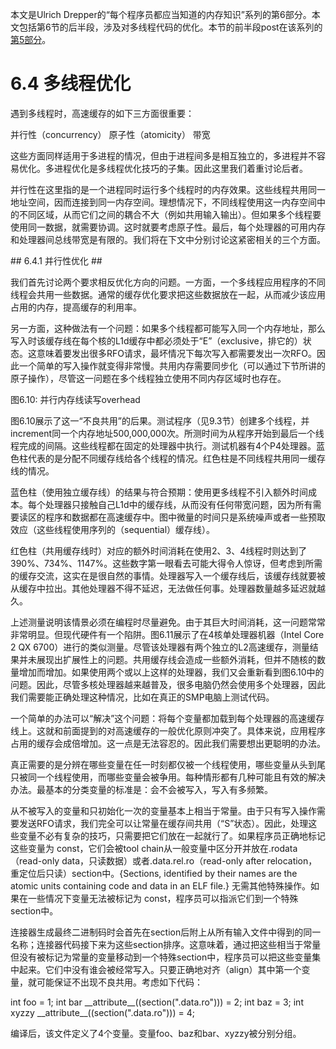 本文是Ulrich Drepper的“每个程序员都应当知道的内存知识”系列的第6部分。本文包括第6节的后半段，涉及对多线程代码的优化。本节的前半段post在该系列的[第5部分](？？)。

# 6.4 多线程优化 #
<p> 遇到多线程时，高速缓存的如下三方面很重要： </p>
并行性（concurrency）
原子性（atomicity）
带宽
<p> 这些方面同样适用于多进程的情况，但由于进程间多是相互独立的，多进程并不容易优化。多进程优化是多线程优化技巧的子集。因此这里我们着重讨论后者。</p>
<p> 并行性在这里指的是一个进程同时运行多个线程时的内存效果。这些线程共用同一地址空间，因而连接到同一内存空间。理想情况下，不同线程使用这一内存空间中的不同区域，从而它们之间的耦合不大（例如共用输入输出）。但如果多个线程要使用同一数据，就需要协调。这时就要考虑原子性。最后，每个处理器的可用内存和处理器间总线带宽是有限的。我们将在下文中分别讨论这紧密相关的三个方面。</p>
## 6.4.1 并行性优化 ##
<p> 我们首先讨论两个要求相反优化方向的问题。一方面，一个多线程应用程序的不同线程会共用一些数据。通常的缓存优化要求把这些数据放在一起，从而减少该应用占用的内存，提高缓存的利用率。</p>
<p> 另一方面，这种做法有一个问题：如果多个线程都可能写入同一个内存地址，那么写入时该缓存线在每个核的L1d缓存中都必须处于“E”（exclusive，排它的）状态。这意味着要发出很多RFO请求，最坏情况下每次写入都需要发出一次RFO。因此一个简单的写入操作就变得非常慢。共用内存需要同步化（可以通过下节所讲的原子操作），尽管这一问题在多个线程独立使用不同内存区域时也存在。</p>
<p> 图6.10: 并行内存线读写overhead </p>
<p> 图6.10展示了这一“不良共用”的后果。测试程序（见9.3节）创建多个线程，并increment同一个内存地址500,000,000次。所测时间为从程序开始到最后一个线程完成的间隔。这些线程都在固定的处理器中执行。测试机器有4个P4处理器。蓝色柱代表的是分配不同缓存线给各个线程的情况。红色柱是不同线程共用同一缓存线的情况。</p>
<p> 蓝色柱（使用独立缓存线）的结果与符合预期：使用更多线程不引入额外时间成本。每个处理器只接触自己L1d中的缓存线，从而没有任何带宽问题，因为所有需要读区的程序和数据都在高速缓存中。图中微量的时间只是系统噪声或者一些预取效应（这些线程使用序列的（sequential）缓存线）。</p> 
<p> 红色柱（共用缓存线时）对应的额外时间消耗在使用2、3、4线程时则达到了390%、734%、1147%。这些数字第一眼看去可能大得令人惊讶，但考虑到所需的缓存交流，这实在是很自然的事情。处理器写入一个缓存线后，该缓存线就要被从缓存中拉出。其他处理器不得不延迟，无法做任何事。处理器数量越多延迟就越久。</p> 
<p> 上述测量说明该情景必须在编程时尽量避免。由于其巨大时间消耗，这一问题常常非常明显。但现代硬件有一个陷阱。图6.11展示了在4核单处理器机器（Intel Core 2 QX 6700）进行的类似测量。尽管该处理器有两个独立的L2高速缓存，测量结果并未展现出扩展性上的问题。共用缓存线会造成一些额外消耗，但并不随核的数量增加而增加。如果使用两个或以上这样的处理器，我们又会重新看到图6.10中的问题。因此，尽管多核处理器越来越普及，很多电脑仍然会使用多个处理器，因此我们需要能正确处理这种情况，比如在真正的SMP电脑上测试代码。</p> 
<p> 一个简单的办法可以“解决”这个问题：将每个变量都加载到每个处理器的高速缓存线上。这就和前面提到的对高速缓存的一般优化原则冲突了。具体来说，应用程序占用的缓存会成倍增加。这一点是无法容忍的。因此我们需要想出更聪明的办法。 </p> 
<p> 真正需要的是分辨在哪些变量在任一时刻都仅被一个线程使用，哪些变量从头到尾只被同一个线程使用，而哪些变量会被争用。每种情形都有几种可能且有效的解决办法。最基本的分类变量的标准是：会不会被写入，写入有多频繁。 </p> 
<p> 从不被写入的变量和只初始化一次的变量基本上相当于常量。由于只有写入操作需要发送RFO请求，我们完全可以让常量在缓存间共用（“S”状态）。因此，处理这些变量不必有复杂的技巧，只需要把它们放在一起就行了。如果程序员正确地标记这些变量为 const，它们会被tool chain从一般变量中区分开并放在.rodata（read-only data，只读数据）或者.data.rel.ro（read-only after relocation，重定位后只读）section中。{Sections, identified by their names are the atomic units containing code and data in an ELF file.} 无需其他特殊操作。如果在一些情况下变量无法被标记为 const，程序员可以指派它们到一个特殊section中。 </p>
<p> 连接器生成最终二进制码时会首先在section后附上从所有输入文件中得到的同一名称；连接器代码接下来为这些section排序。这意味着，通过把这些相当于常量但没有被标记为常量的变量移动到一个特殊section中，程序员可以把这些变量集中起来。它们中没有谁会被经常写入。只要正确地对齐（align）其中第一个变量，就可能保证不出现不良共用。考虑如下代码： </p>
<p> int foo = 1;
  int bar __attribute__((section(".data.ro"))) = 2;
  int baz = 3;
  int xyzzy __attribute__((section(".data.ro"))) = 4; </p>
<p> 编译后，该文件定义了4个变量。变量foo、baz和bar、xyzzy被分别分组。  </p>
